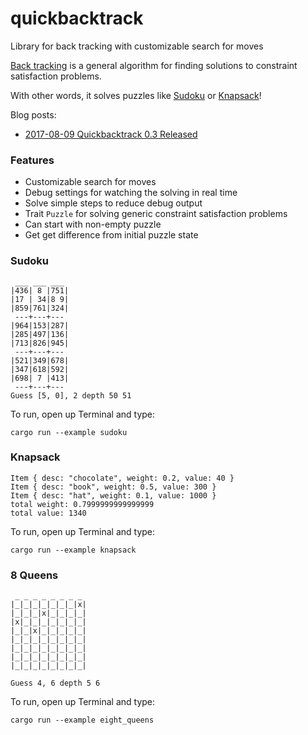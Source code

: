 # quickbacktrack
Library for back tracking with customizable search for moves

[Back tracking](https://en.wikipedia.org/wiki/Backtracking) is a general algorithm for finding solutions to constraint satisfaction problems.

With other words, it solves puzzles like [Sudoku](https://en.wikipedia.org/wiki/Sudoku) or [Knapsack](https://en.wikipedia.org/wiki/Knapsack_problem)!

Blog posts:

- [2017-08-09 Quickbacktrack 0.3 Released](https://github.com/advancedresearch/advancedresearch.github.io/blob/master/blog/2017-08-09-quickbacktrack-0.3-released.md)

### Features

- Customizable search for moves
- Debug settings for watching the solving in real time
- Solve simple steps to reduce debug output
- Trait `Puzzle` for solving generic constraint satisfaction problems
- Can start with non-empty puzzle
- Get get difference from initial puzzle state

### Sudoku

```
 ___ ___ ___
|436| 8 |751|
|17 | 34|8 9|
|859|761|324|
 ---+---+---
|964|153|287|
|285|497|136|
|713|826|945|
 ---+---+---
|521|349|678|
|347|618|592|
|698| 7 |413|
 ---+---+---
Guess [5, 0], 2 depth 50 51
```

To run, open up Terminal and type:

```
cargo run --example sudoku
```

### Knapsack

```
Item { desc: "chocolate", weight: 0.2, value: 40 }
Item { desc: "book", weight: 0.5, value: 300 }
Item { desc: "hat", weight: 0.1, value: 1000 }
total weight: 0.7999999999999999
total value: 1340
```

To run, open up Terminal and type:

```
cargo run --example knapsack
```

### 8 Queens

```
 _ _ _ _ _ _ _ _
|_|_|_|_|_|_|_|x|
|_|_|_|x|_|_|_|_|
|x|_|_|_|_|_|_|_|
|_|_|x|_|_|_|_|_|
|_|_|_|_|_|_|_|_|
|_|_|_|_|_|_|_|_|
|_|_|_|_|_|_|_|_|
|_|_|_|_|_|_|_|_|

Guess 4, 6 depth 5 6
```

To run, open up Terminal and type:

```
cargo run --example eight_queens
```
